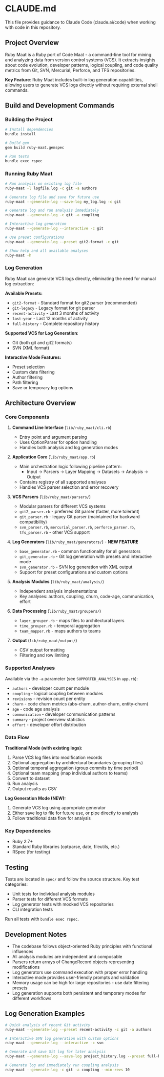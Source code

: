 # CLAUDE.md

This file provides guidance to Claude Code (claude.ai/code) when working with code in this repository.

## Project Overview

Ruby Maat is a Ruby port of Code Maat - a command-line tool for mining and analyzing data from version control systems (VCS). It extracts insights about code evolution, developer patterns, logical coupling, and code quality metrics from Git, SVN, Mercurial, Perforce, and TFS repositories.

**Key Feature**: Ruby Maat includes built-in log generation capabilities, allowing users to generate VCS logs directly without requiring external shell commands.

## Build and Development Commands

### Building the Project

```bash
# Install dependencies
bundle install

# Build gem
gem build ruby-maat.gemspec

# Run tests
bundle exec rspec
```

### Running Ruby Maat

```bash
# Run analysis on existing log file
ruby-maat -l logfile.log -c git -a authors

# Generate log file and save for future use
ruby-maat --generate-log --save-log my_log.log -c git

# Generate log and run analysis immediately
ruby-maat --generate-log -c git -a coupling

# Interactive log generation
ruby-maat --generate-log --interactive -c git

# Use preset configurations
ruby-maat --generate-log --preset git2-format -c git

# Show help and all available analyses
ruby-maat -h
```

### Log Generation

Ruby Maat can generate VCS logs directly, eliminating the need for manual log extraction:

**Available Presets:**
- `git2-format` - Standard format for git2 parser (recommended)
- `git-legacy` - Legacy format for git parser
- `recent-activity` - Last 3 months of activity
- `last-year` - Last 12 months of activity
- `full-history` - Complete repository history

**Supported VCS for Log Generation:**
- Git (both git and git2 formats)
- SVN (XML format)

**Interactive Mode Features:**
- Preset selection
- Custom date filtering
- Author filtering
- Path filtering
- Save or temporary log options

## Architecture Overview

### Core Components

1. **Command Line Interface** (`lib/ruby_maat/cli.rb`)
   - Entry point and argument parsing
   - Uses OptionParser for option handling
   - Handles both analysis and log generation modes

2. **Application Core** (`lib/ruby_maat/app.rb`)
   - Main orchestration logic following pipeline pattern:
     - Input → Parsers → Layer Mapping → Datasets → Analysis → Output
   - Contains registry of all supported analyses
   - Handles VCS parser selection and error recovery

3. **VCS Parsers** (`lib/ruby_maat/parsers/`)
   - Modular parsers for different VCS systems
   - `git2_parser.rb` - preferred Git parser (faster, more tolerant)
   - `git_parser.rb` - legacy Git parser (maintained for backward compatibility)
   - `svn_parser.rb`, `mercurial_parser.rb`, `perforce_parser.rb`, `tfs_parser.rb` - other VCS support

4. **Log Generators** (`lib/ruby_maat/generators/`) - **NEW FEATURE**
   - `base_generator.rb` - common functionality for all generators
   - `git_generator.rb` - Git log generation with presets and interactive mode
   - `svn_generator.rb` - SVN log generation with XML output
   - Support for preset configurations and custom options

5. **Analysis Modules** (`lib/ruby_maat/analysis/`)
   - Independent analysis implementations
   - Key analyses: authors, coupling, churn, code-age, communication, effort

6. **Data Processing** (`lib/ruby_maat/groupers/`)
   - `layer_grouper.rb` - maps files to architectural layers
   - `time_grouper.rb` - temporal aggregation
   - `team_mapper.rb` - maps authors to teams

7. **Output** (`lib/ruby_maat/output/`)
   - CSV output formatting
   - Filtering and row limiting

### Supported Analyses

Available via the `-a` parameter (see `SUPPORTED_ANALYSES` in `app.rb`):

- `authors` - developer count per module
- `coupling` - logical coupling between modules  
- `revisions` - revision count per entity
- `churn` - code churn metrics (abs-churn, author-churn, entity-churn)
- `age` - code age analysis
- `communication` - developer communication patterns
- `summary` - project overview statistics
- `effort` - developer effort distribution

### Data Flow

**Traditional Mode (with existing logs):**
1. Parse VCS log files into modification records
2. Optional aggregation by architectural boundaries (grouping files)
3. Optional temporal aggregation (group commits by time period)
4. Optional team mapping (map individual authors to teams)
5. Convert to dataset
6. Run analysis
7. Output results as CSV

**Log Generation Mode (NEW):**
1. Generate VCS log using appropriate generator
2. Either save log to file for future use, or pipe directly to analysis
3. Follow traditional data flow for analysis

### Key Dependencies

- Ruby 2.7+
- Standard Ruby libraries (optparse, date, fileutils, etc.)
- RSpec (for testing)

## Testing

Tests are located in `spec/` and follow the source structure. Key test categories:

- Unit tests for individual analysis modules
- Parser tests for different VCS formats
- Log generator tests with mocked VCS repositories
- CLI integration tests

Run all tests with `bundle exec rspec`.

## Development Notes

- The codebase follows object-oriented Ruby principles with functional influences
- All analysis modules are independent and composable  
- Parsers return arrays of ChangeRecord objects representing modifications
- Log generators use command execution with proper error handling
- Interactive mode provides user-friendly prompts and validation
- Memory usage can be high for large repositories - use date filtering presets
- Log generation supports both persistent and temporary modes for different workflows

## Log Generation Examples

```bash
# Quick analysis of recent Git activity
ruby-maat --generate-log --preset recent-activity -c git -a authors

# Interactive SVN log generation with custom options
ruby-maat --generate-log --interactive -c svn

# Generate and save Git log for later analysis
ruby-maat --generate-log --save-log project_history.log --preset full-history -c git

# Generate log and immediately run coupling analysis
ruby-maat --generate-log -c git -a coupling --min-revs 10
```
